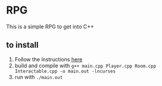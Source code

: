 # RPG
This is a simple RPG to get into C++

## to install
1. Follow the instructions [here](https://tldp.org/HOWTO/NCURSES-Programming-HOWTO/intro.html#WHERETOGETIT)
2. build and compile with ```g++ main.cpp Player.cpp Room.cpp Interactable.cpp -o main.out -lncurses```
3. run with ``./main.out``
